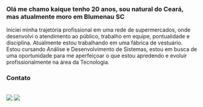 ### Olá me chamo kaique tenho 20 anos, sou natural do Ceará, mas atualmente moro em Blumenau SC
 Iniciei minha trajetória profissional em uma rede de supermercados, onde desenvolvi o atendimento ao público, trabalho em equipe, pontualidade e disciplina.
 Atualmente estou trabalhando em uma fábrica de vestuário. Estou cursando Análise e Desenvolvimento de Sistemas, estou em busca de uma oportunidade para me aperfeiçoar o que estou apredendo e evoluir profissionalmente na área da Tecnologia. 

 ### Contato
</br>
 <a href="https://www.linkedin.com/in/kaique-de-sousa-mendonca" target="_blank"><img loading="lazy" src="https://img.shields.io/badge/-LinkedIn-%230077B5?style=for-the-badge&logo=linkedin&logoColor=white" target="_blank"></a> 
 <a href = "mailto:contato@kaiquesousa220@gmail.com"><img loading="lazy" src="https://img.shields.io/badge/Gmail-D14836?style=for-the-badge&logo=gmail&logoColor=white" target="_blank"></a>


<!--
**Soukaioow/Soukaioow** is a ✨ _special_ ✨ repository because its `README.md` (this file) appears on your GitHub profile.

Here are some ideas to get you started:

- 🔭 I’m currently working on ...
- 🌱 I’m currently learning ...
- 👯 I’m looking to collaborate on ...
- 🤔 I’m looking for help with ...
- 💬 Ask me about ...
- 📫 How to reach me: ...
- 😄 Pronouns: ...
- ⚡ Fun fact: ...
-->
